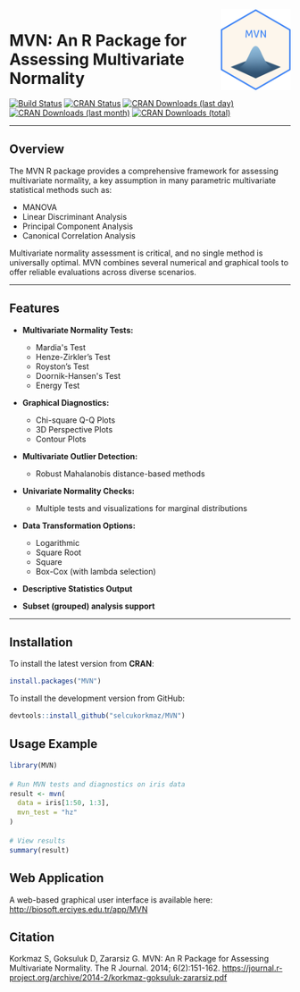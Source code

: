 <img src="man/figures/mvn_sticker.png" align="right" width="125"/>


# MVN: An R Package for Assessing Multivariate Normality

[![Build Status](https://app.travis-ci.com/selcukorkmaz/MVN.svg?branch=master)](https://app.travis-ci.com/selcukorkmaz/MVN)
[![CRAN Status](https://www.r-pkg.org/badges/version/MVN?color=red)](https://CRAN.R-project.org/package=MVN)
[![CRAN Downloads (last day)](https://cranlogs.r-pkg.org/badges/last-day/MVN?color=yellowgreen)](https://cranlogs.r-pkg.org/)
[![CRAN Downloads (last month)](https://cranlogs.r-pkg.org/badges/MVN?color=yellow)](https://cranlogs.r-pkg.org/)
[![CRAN Downloads (total)](https://cranlogs.r-pkg.org/badges/grand-total/MVN)](https://cranlogs.r-pkg.org/)

---

## Overview

The MVN R package provides a comprehensive framework for assessing multivariate normality, a key assumption in many parametric multivariate statistical methods such as:

- MANOVA
- Linear Discriminant Analysis
- Principal Component Analysis
- Canonical Correlation Analysis

Multivariate normality assessment is critical, and no single method is universally optimal. MVN combines several numerical and graphical tools to offer reliable evaluations across diverse scenarios.

---

## Features

- **Multivariate Normality Tests:**
  - Mardia's Test
  - Henze-Zirkler’s Test
  - Royston’s Test
  - Doornik-Hansen's Test
  - Energy Test

- **Graphical Diagnostics:**
  - Chi-square Q-Q Plots
  - 3D Perspective Plots
  - Contour Plots

- **Multivariate Outlier Detection:**
  - Robust Mahalanobis distance-based methods

- **Univariate Normality Checks:**
  - Multiple tests and visualizations for marginal distributions

- **Data Transformation Options:**
  - Logarithmic
  - Square Root
  - Square
  - Box-Cox (with lambda selection)

- **Descriptive Statistics Output**

- **Subset (grouped) analysis support**

---

## Installation

To install the latest version from **CRAN**:

```r
install.packages("MVN")
```

To install the development version from GitHub:

```r
devtools::install_github("selcukorkmaz/MVN")
```

## Usage Example

```r
library(MVN)

# Run MVN tests and diagnostics on iris data
result <- mvn(
  data = iris[1:50, 1:3],
  mvn_test = "hz"
)

# View results
summary(result)
```

## Web Application

A web-based graphical user interface is available here:
http://biosoft.erciyes.edu.tr/app/MVN


## Citation

Korkmaz S, Goksuluk D, Zararsiz G. MVN: An R Package for Assessing Multivariate Normality. The R Journal. 2014; 6(2):151-162.
https://journal.r-project.org/archive/2014-2/korkmaz-goksuluk-zararsiz.pdf